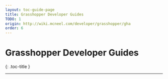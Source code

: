 ```yaml
---
layout: toc-guide-page
title: Grasshopper Developer Guides
TODO: 1
origin: http://wiki.mcneel.com/developer/grasshopper/gha
order: 6
---
```


# Grasshopper Developer Guides
{: .toc-title }

---
